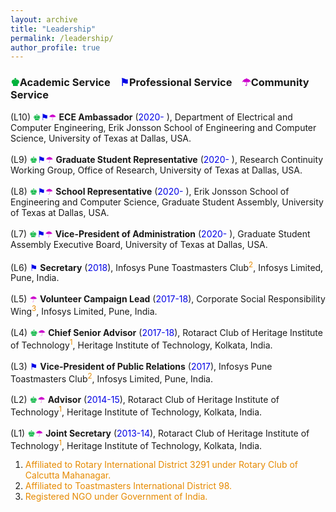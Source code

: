 ```yaml
---
layout: archive
title: "Leadership"
permalink: /leadership/
author_profile: true
---
```


### <span style="color: rgb(0, 179, 60);">&#9818;</span>Academic Service &nbsp;&nbsp; <span style="color: rgb(0, 0, 230);">&#9873;</span>Professional Service &nbsp;&nbsp; <span style="color: rgb(204, 0, 204);">&#9730;</span>Community Service 

(L10) <span style="color: rgb(0, 179, 60);">&#9818;</span><span style="color: rgb(0, 0, 230);">&#9873;</span><span style="color: rgb(204, 0, 204);">&#9730;</span> **ECE Ambassador** (<font color="#0000e6">2020- </font>), Department of Electrical and Computer Engineering, Erik Jonsson School of Engineering and Computer Science, University of Texas at Dallas, USA.<br>  
(L9) <span style="color: rgb(0, 179, 60);">&#9818;</span><span style="color: rgb(0, 0, 230);">&#9873;</span><span style="color: rgb(204, 0, 204);">&#9730;</span>  **Graduate Student Representative** (<font color="#0000e6">2020- </font>), Research Continuity Working Group, Office of Research, University of Texas at Dallas, USA.<br>  
(L8) <span style="color: rgb(0, 179, 60);">&#9818;</span><span style="color: rgb(0, 0, 230);">&#9873;</span><span style="color: rgb(204, 0, 204);">&#9730;</span> **School Representative** (<font color="#0000e6">2020- </font>), Erik Jonsson School of Engineering and Computer Science, Graduate Student Assembly, University of Texas at Dallas, USA.<br>  
(L7) <span style="color: rgb(0, 179, 60);">&#9818;</span><span style="color: rgb(0, 0, 230);">&#9873;</span><span style="color: rgb(204, 0, 204);">&#9730;</span> **Vice-President of Administration** (<font color="#0000e6">2020- </font>), Graduate Student Assembly Executive Board, University of Texas at Dallas, USA.<br>  
(L6) <span style="color: rgb(0, 0, 230);">&#9873;</span> **Secretary** (<font color="#0000e6">2018</font>), Infosys Pune Toastmasters Club<sup><font color="#e68a00">2</font></sup>, Infosys Limited, Pune, India.<br>  
(L5) <span style="color: rgb(204, 0, 204);">&#9730;</span> **Volunteer Campaign Lead** (<font color="#0000e6">2017-18</font>), Corporate Social Responsibility Wing<sup><font color="#e68a00">3</font></sup>, Infosys Limited, Pune, India.<br>  
(L4) <span style="color: rgb(0, 179, 60);">&#9818;</span><span style="color: rgb(204, 0, 204);">&#9730;</span> **Chief Senior Advisor** (<font color="#0000e6">2017-18</font>), Rotaract Club of Heritage Institute of Technology<sup><font color="#e68a00">1</font></sup>, Heritage Institute of Technology, Kolkata, India.<br>  
(L3) <span style="color: rgb(0, 0, 230);">&#9873;</span> **Vice-President of Public Relations** (<font color="#0000e6">2017</font>), Infosys Pune Toastmasters Club<sup><font color="#e68a00">2</font></sup>, Infosys Limited, Pune, India.<br>  
(L2) <span style="color: rgb(0, 179, 60);">&#9818;</span><span style="color: rgb(204, 0, 204);">&#9730;</span> **Advisor** (<font color="#0000e6">2014-15</font>), Rotaract Club of Heritage Institute of Technology<sup><font color="#e68a00">1</font></sup>, Heritage Institute of Technology, Kolkata, India.<br>  
(L1) <span style="color: rgb(0, 179, 60);">&#9818;</span><span style="color: rgb(204, 0, 204);">&#9730;</span> **Joint Secretary** (<font color="#0000e6">2013-14</font>), Rotaract Club of Heritage Institute of Technology<sup><font color="#e68a00">1</font></sup>, Heritage Institute of Technology, Kolkata, India.<br>  



  1. <font color="#e68a00">Affiliated to Rotary International District 3291 under Rotary Club of Calcutta Mahanagar.</font>
  2. <font color="#e68a00">Affiliated to Toastmasters International District 98.</font>
  3. <font color="#e68a00">Registered NGO under Government of India.</font>
